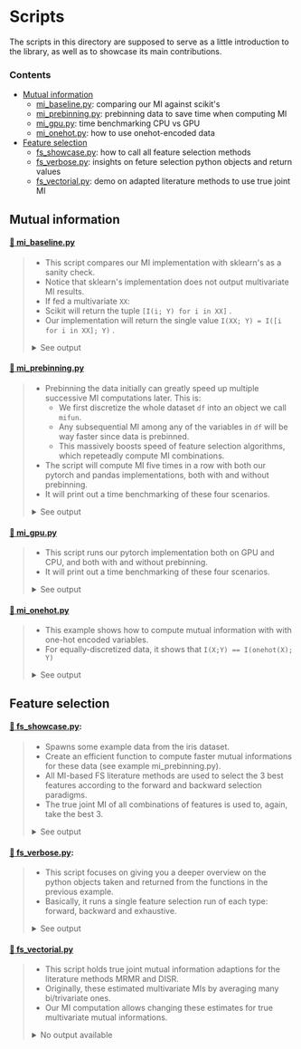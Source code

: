 # Scripts

The scripts in this directory are supposed to serve as a little introduction to the library, as well as to showcase its main contributions.

### Contents
- [Mutual information](#mutual-information)
  - [mi_baseline.py](#page_facing_up-mi_baselinepy): comparing our MI against scikit's 
  - [mi_prebinning.py](#page_facing_up-mi_prebinningpy): prebinning data to save time when computing MI
  - [mi_gpu.py](#page_facing_up-mi_gpupy): time benchmarking CPU vs GPU
  - [mi_onehot.py](#page_facing_up-mi_onehotpy): how to use onehot-encoded data
- [Feature selection](#feature-selection)
  - [fs_showcase.py](#page_facing_up-fs_showcasepy): how to call all feature selection methods
  - [fs_verbose.py](#page_facing_up-fs_verbosepy): insights on feture selection python objects and return values
  - [fs_vectorial.py](#page_facing_up-fs_vectorialpy): demo on adapted literature methods to use true joint MI 

## Mutual information


#### [:page_facing_up: mi_baseline.py](mi_baseline.py)
>- This script compares our MI implementation with sklearn's as a sanity check.
>- Notice that sklearn's implementation does not output multivariate MI results.
>- If fed a multivariate `XX`:
>  - Scikit will return the tuple `[I(i; Y) for i in XX]` .
>  - Our implementation will return the single value `I(XX; Y) = I([i for i in XX]; Y)` .
>
> <p><details><summary> See output </summary>
>
>```
>$ python3 mi_baseline.py
>@@ Comparing our MI approach to a baseline (singledimensional):
>Scikit classif:    0.509  (stddev=2%)
>Scikit regression: 0.506  (stddev=2%)
>Our MI:            0.502   
>```
>
></details></p>


#### [:page_facing_up: mi_prebinning.py](mi_prebinning.py)
>  - Prebinning the data initially can greatly speed up multiple successive MI computations later. This is:
>    - We first discretize the whole dataset `df` into an object we call `mifun`.
>    - Any subsequential MI among any of the variables in `df` will be way faster since data is prebinned.
>    - This massively boosts speed of feature selection algorithms, which repeteadly compute MI combinations.
>  - The script will compute MI five times in a row with both our pytorch and pandas implementations, both with and without prebinning.
>  - It will print out a time benchmarking of these four scenarios.
>
><details><summary> See output </summary><p>
>
>```
>$ python3 mi_prebinning.py
>FRAME: No prebinning, frame...
>	1.089; 1.089; 1.089; 1.089; 1.089;
>	Time: 0.181 seconds
>
>FRAME: W/ prebinning, frame...
>	1.089; 1.089; 1.089; 1.089; 1.089;
>	Time: 0.132 seconds
>
>TENSOR: No prebinning...
>	1.089; 1.089; 1.089; 1.089; 1.089;
>	Time: 0.105 seconds
>
>TENSOR: W/ prebinning...
>	1.089; 1.089; 1.089; 1.089; 1.089;
>	Time: 0.051 seconds
>```
>
></p></details>  


#### [:page_facing_up: mi_gpu.py](mi_gpu.py)
>  - This script runs our pytorch implementation both on GPU and CPU, and both with and without prebinning.
>  - It will print out a time benchmarking of these four scenarios.
><details><summary> See output </summary><p>
>
>```
>python3 mi_gpu.py
>TENSOR CPU: No prebinning...
>	1.089; 1.089; 1.089; 1.089; 1.089; 1.089; 1.089; 1.089; 1.089; 1.089; 1.089; 1.089; 1.089; 1.089; 1.089; >1.089; 1.089; 1.089; 1.089; 1.089; 
>	Time: 0.157 seconds
>
>TENSOR CPU: W/ prebinning...
>	1.089; 1.089; 1.089; 1.089; 1.089; 1.089; 1.089; 1.089; 1.089; 1.089; 1.089; 1.089; 1.089; 1.089; 1.089; >1.089; 1.089; 1.089; 1.089; 1.089; 
>	Time: 0.072 seconds
>
>TENSOR GPU: No prebinning...
>	1.089; 1.089; 1.089; 1.089; 1.089; 1.089; 1.089; 1.089; 1.089; 1.089; 1.089; 1.089; 1.089; 1.089; 1.089; >1.089; 1.089; 1.089; 1.089; 1.089; 
>	Time: 0.311 seconds
>
>TENSOR GPU: W/ prebinning...
>	1.089; 1.089; 1.089; 1.089; 1.089; 1.089; 1.089; 1.089; 1.089; 1.089; 1.089; 1.089; 1.089; 1.089; 1.089; >1.089; 1.089; 1.089; 1.089; 1.089; 
>	Time: 0.041 seconds
>```
>
></p></details>	

#### [:page_facing_up: mi_onehot.py](mi_onehot.py)
>  - This example shows how to compute mutual information with with one-hot encoded variables.
>  - For equally-discretized data, it shows that `I(X;Y) == I(onehot(X); Y)`
>
><details><summary> See output </summary>
><p>
>
>```
>$ python3 mi_onehot.py
>One hot encoded MI matches categorical representation, as expected:
>Categorical frame:      1.089
>Categorical tensor:     1.089
>One-hot frame:          1.089
>One-hot tensor:         1.089
>```
>
></p>
></details>


## Feature selection

#### [:page_facing_up: fs_showcase.py](fs_showcase.py):
>  - Spawns some example data from the iris dataset.
>  - Create an efficient function to compute faster mutual informations for these data (see example mi_prebinning.py).
>  - All MI-based FS literature methods are used to select the 3 best features according to the forward and backward selection paradigms.
>  - The true joint MI of all combinations of features is used to, again, take the best 3.
>
><details><summary> See output </summary>
><p>
>	
>```
>$ python3 fs_showcase.py
>Forward MIM loss
>  Selected MIM loss
>0       F4    0.979
>1       F3    0.936
>2       F1    0.502
>(['F4', 'F3', 'F1'], ['F2'])
>
>Forward DISR loss
>  Selected DISR loss
>0       F4     0.465
>1       F3     0.351
>2       F1     0.595
>(['F4', 'F3', 'F1'], ['F2'])
>
>Forward JMI loss
>  Selected JMI loss
>0       F4    0.979
>1       F1    1.034
>2       F3    2.024
>(['F4', 'F1', 'F3'], ['F2'])
>
>Forward JMIM loss
>  Selected JMIM loss
>0       F4     0.979
>1       F1     1.034
>2       F3     0.992
>(['F4', 'F1', 'F3'], ['F2'])
>
>Forward MRMR loss
>  Selected             MRMR loss
>0       F4                 0.979
>1       F3   -0.1449999999999999
>2       F2  -0.21600000000000003
>(['F4', 'F3', 'F2'], ['F1'])
>
>Forward NJMIM loss
>  Selected NJMIM loss
>0       F4      0.465
>1       F3      0.351
>2       F1      0.297
>(['F4', 'F3', 'F1'], ['F2'])
>
>Backward MIM loss
>  Discarded MIM loss
>0        F2    0.302
>(['F1', 'F3', 'F4'], ['F2'])
>
>Backward DISR loss
>  Discarded DISR loss
>0        F2     0.881
>(['F1', 'F3', 'F4'], ['F2'])
>
>Backward JMI loss
>  Discarded            JMI loss
>0        F2  3.1159999999999997
>(['F1', 'F3', 'F4'], ['F2'])
>
>Backward JMIM loss
>  Discarded JMIM loss
>0        F2     0.302
>(['F1', 'F3', 'F4'], ['F2'])
>
>vfs/selectors/assertions.py:19: UserWarning: MRMR cannot be backwards, skipping...
>Backward MRMR loss
>None
>(None, None)
>
>Backward NJMIM loss
>  Discarded NJMIM loss
>0        F2      0.109
>(['F1', 'F3', 'F4'], ['F2'])
>
>Exhaustive Feature Search (3 out of 4): 100%|██████████████████████████████████████████| 4/4 [00:00<00:00, 239.15it/s]
>Exhaustive
> (1.073, ['F2', 'F3', 'F4'], [None, None, None])
>
>```
>													   
></p>
></details>


#### [:page_facing_up: fs_verbose.py](fs_verbose.py):
>  - This script focuses on giving you a deeper overview on the python objects taken and returned from the functions in the previous example.  
>  - Basically, it runs a single feature selection run of each type: forward, backward and exhaustive.
>
><details><summary> See output </summary>
><p>
>
>```
>$ python3 fs_verbose.py
>The variable 'mifun' is a callable, not an MI.
>It will make repeated MIs faster by prebinning our features.
><vfs.mi.mi_frame.mi_frame object at 0x7f90e632d070>
>
>Forward Selection:
>A summary of the selection ranking:
>  Selected JMIM loss
>0       F4     0.979
>1       F1     1.034
>2       F3     0.992
>Forward selection chose these features: ['F4', 'F1', 'F3']
>but it did not choose these: ['F2']
>
>Backward elimnation:
>A summary of the discarding ranking:
>  Discarded JMIM loss
>0        F2     0.302
>Backward elimnation did not discard these: ['F1', 'F3', 'F4']
>These are the ones it discarded: ['F2']
>Exhaustive Feature Search (3 out of 4): 100%|██████████████████████████████████████████| 4/4 [00:00<00:00, 545.87it/s]
>
>Exhaustive search::
>This is different. This algorithm tested all feature combinations.
>This is the feature set found optimal: ['F2', 'F3', 'F4']
>And this was the score it got: 1.073
>
>Lets compare the joint MI score of the selected features for all of the above:
>Forward selected:    ['F4', 'F1', 'F3'], with joint MI = 1.067
>Backward selected:   ['F1', 'F3', 'F4'], with joint MI = 1.067
>Exhaustive selected: ['F2', 'F3', 'F4'], with joint MI = 1.073
>```
>													   
></p>
></details>

#### [:page_facing_up: fs_vectorial.py](fs_vectorial.py)
>  - This script holds true joint mutual information adaptions for the literature methods MRMR and DISR.
>  - Originally, these estimated multivariate MIs by averaging many bi/trivariate ones.
>  - Our MI computation allows changing these estimates for true multivariate mutual informations.
><details><summary> No output available </summary><p></p></details>


